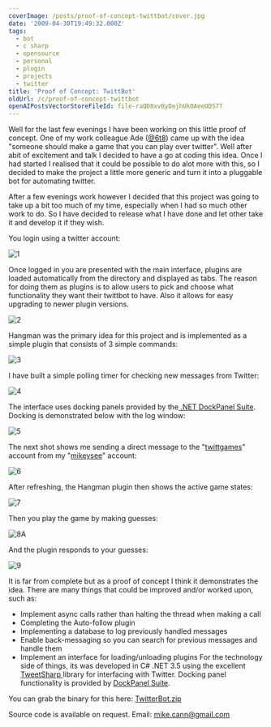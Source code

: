 ```yaml
---
coverImage: /posts/proof-of-concept-twittbot/cover.jpg
date: '2009-04-30T19:49:32.000Z'
tags:
  - bot
  - c sharp
  - opensource
  - personal
  - plugin
  - projects
  - twitter
title: 'Proof of Concept: TwittBot'
oldUrl: /c/proof-of-concept-twittbot
openAIPostsVectorStoreFileId: file-raQD8xvByDejhUkOAeeODS7T
---
```


Well for the last few evenings I have been working on this little proof of concept. One of my work colleague Ade ([@6t8](https://twitter.com/6t8)) came up with the idea "someone should make a game that you can play over twitter". Well after abit of excitement and talk I decided to have a go at coding this idea. Once I had started I realised that it could be possible to do alot more with this, so I decided to make the project a little more generic and turn it into a pluggable bot for automating twitter.

<!-- more -->

After a few evenings work however I decided that this project was going to take up a bit too much of my time, especially when I had so much other work to do. So I have decided to release what I have done and let other take it and develop it if they wish.

You login using a twitter account:

![1](/wp-content/uploads/2009/04/1.gif "1")

<!--more-->Once logged in you are presented with the main interface, plugins are loaded automatically from the directory and displayed as tabs. The reason for doing them as plugins is to allow users to pick and choose what functionality they want their twittbot to have. Also it allows for easy upgrading to newer plugin versions.

![2](/wp-content/uploads/2009/04/2.gif "2")

Hangman was the primary idea for this project and is implemented as a simple plugin that consists of 3 simple commands:

![3](/wp-content/uploads/2009/04/3.gif "3")

I have built a simple polling timer for checking new messages from Twitter:

![4](/wp-content/uploads/2009/04/4.gif "4")

The interface uses docking panels provided by the[ .NET DockPanel Suite](https://sourceforge.net/projects/dockpanelsuite/). Docking is demonstrated below with the log window:

![5](/wp-content/uploads/2009/04/5.gif "5")

The next shot shows me sending a direct message to the "[twittgames](https://www.twitter.com/twittgames)" account from my "[mikeysee](https://www.twitter.com/mikeysee)" account:

![6](/wp-content/uploads/2009/04/6.gif "6")

After refreshing, the Hangman plugin then shows the active game states:

![7](/wp-content/uploads/2009/04/7.gif "7")

Then you play the game by making guesses:

![8](/wp-content/uploads/2009/04/8.gif "8")A

And the plugin responds to your guesses:

![9](/wp-content/uploads/2009/04/9.gif "9")

It is far from complete but as a proof of concept I think it demonstrates the idea. There are many things that could be improved and/or worked upon, such as:

- Implement async calls rather than halting the thread when making a call
- Completing the Auto-follow plugin
- Implementing a database to log previously handled messages
- Enable back-messaging so you can search for previous messages and handle them
- Implement an interface for loading/unloading plugins
  For the technology side of things, its was developed in C# .NET 3.5 using the excellent [TweetSharp ](https://code.google.com/p/tweetsharp/)library for interfacing with Twitter. Docking panel functionality is provided by [DockPanel Suite](https://sourceforge.net/projects/dockpanelsuite/).

You can grab the binary for this here: [TwitterBot.zip](Files/TwitterBot.zip)

Source code is available on request. Email: mike.cann@gmail.com

